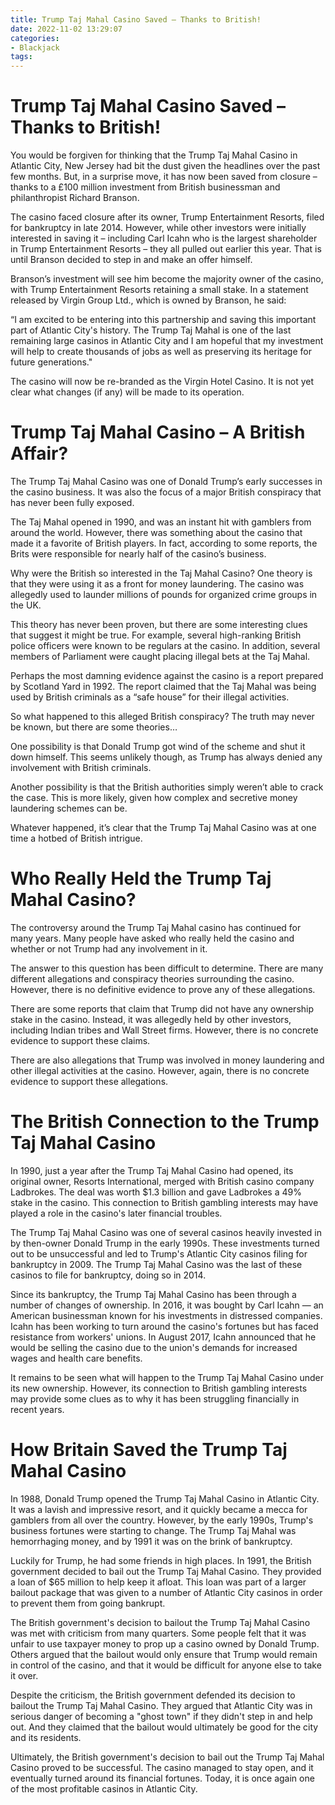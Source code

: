 ```yaml
---
title: Trump Taj Mahal Casino Saved – Thanks to British!
date: 2022-11-02 13:29:07
categories:
- Blackjack
tags:
---
```



#  Trump Taj Mahal Casino Saved – Thanks to British!

You would be forgiven for thinking that the Trump Taj Mahal Casino in Atlantic City, New Jersey had bit the dust given the headlines over the past few months. But, in a surprise move, it has now been saved from closure – thanks to a £100 million investment from British businessman and philanthropist Richard Branson.

The casino faced closure after its owner, Trump Entertainment Resorts, filed for bankruptcy in late 2014. However, while other investors were initially interested in saving it – including Carl Icahn who is the largest shareholder in Trump Entertainment Resorts – they all pulled out earlier this year. That is until Branson decided to step in and make an offer himself.

Branson’s investment will see him become the majority owner of the casino, with Trump Entertainment Resorts retaining a small stake. In a statement released by Virgin Group Ltd., which is owned by Branson, he said:

“I am excited to be entering into this partnership and saving this important part of Atlantic City's history. The Trump Taj Mahal is one of the last remaining large casinos in Atlantic City and I am hopeful that my investment will help to create thousands of jobs as well as preserving its heritage for future generations."

The casino will now be re-branded as the Virgin Hotel Casino. It is not yet clear what changes (if any) will be made to its operation.

#  Trump Taj Mahal Casino – A British Affair?

The Trump Taj Mahal Casino was one of Donald Trump’s early successes in the casino business. It was also the focus of a major British conspiracy that has never been fully exposed.

The Taj Mahal opened in 1990, and was an instant hit with gamblers from around the world. However, there was something about the casino that made it a favorite of British players. In fact, according to some reports, the Brits were responsible for nearly half of the casino’s business.

Why were the British so interested in the Taj Mahal Casino? One theory is that they were using it as a front for money laundering. The casino was allegedly used to launder millions of pounds for organized crime groups in the UK.

This theory has never been proven, but there are some interesting clues that suggest it might be true. For example, several high-ranking British police officers were known to be regulars at the casino. In addition, several members of Parliament were caught placing illegal bets at the Taj Mahal.

Perhaps the most damning evidence against the casino is a report prepared by Scotland Yard in 1992. The report claimed that the Taj Mahal was being used by British criminals as a “safe house” for their illegal activities.

So what happened to this alleged British conspiracy? The truth may never be known, but there are some theories…

One possibility is that Donald Trump got wind of the scheme and shut it down himself. This seems unlikely though, as Trump has always denied any involvement with British criminals.

Another possibility is that the British authorities simply weren’t able to crack the case. This is more likely, given how complex and secretive money laundering schemes can be.

Whatever happened, it’s clear that the Trump Taj Mahal Casino was at one time a hotbed of British intrigue.

#  Who Really Held the Trump Taj Mahal Casino?

The controversy around the Trump Taj Mahal casino has continued for many years. Many people have asked who really held the casino and whether or not Trump had any involvement in it.

The answer to this question has been difficult to determine. There are many different allegations and conspiracy theories surrounding the casino. However, there is no definitive evidence to prove any of these allegations.

There are some reports that claim that Trump did not have any ownership stake in the casino. Instead, it was allegedly held by other investors, including Indian tribes and Wall Street firms. However, there is no concrete evidence to support these claims.

There are also allegations that Trump was involved in money laundering and other illegal activities at the casino. However, again, there is no concrete evidence to support these allegations.

#  The British Connection to the Trump Taj Mahal Casino

In 1990, just a year after the Trump Taj Mahal Casino had opened, its original owner, Resorts International, merged with British casino company Ladbrokes. The deal was worth $1.3 billion and gave Ladbrokes a 49% stake in the casino. This connection to British gambling interests may have played a role in the casino's later financial troubles.

The Trump Taj Mahal Casino was one of several casinos heavily invested in by then-owner Donald Trump in the early 1990s. These investments turned out to be unsuccessful and led to Trump's Atlantic City casinos filing for bankruptcy in 2009. The Trump Taj Mahal Casino was the last of these casinos to file for bankruptcy, doing so in 2014.

Since its bankruptcy, the Trump Taj Mahal Casino has been through a number of changes of ownership. In 2016, it was bought by Carl Icahn — an American businessman known for his investments in distressed companies. Icahn has been working to turn around the casino's fortunes but has faced resistance from workers' unions. In August 2017, Icahn announced that he would be selling the casino due to the union's demands for increased wages and health care benefits.

It remains to be seen what will happen to the Trump Taj Mahal Casino under its new ownership. However, its connection to British gambling interests may provide some clues as to why it has been struggling financially in recent years.

#  How Britain Saved the Trump Taj Mahal Casino

In 1988, Donald Trump opened the Trump Taj Mahal Casino in Atlantic City. It was a lavish and impressive resort, and it quickly became a mecca for gamblers from all over the country. However, by the early 1990s, Trump's business fortunes were starting to change. The Trump Taj Mahal was hemorrhaging money, and by 1991 it was on the brink of bankruptcy.

Luckily for Trump, he had some friends in high places. In 1991, the British government decided to bail out the Trump Taj Mahal Casino. They provided a loan of $65 million to help keep it afloat. This loan was part of a larger bailout package that was given to a number of Atlantic City casinos in order to prevent them from going bankrupt.

The British government's decision to bailout the Trump Taj Mahal Casino was met with criticism from many quarters. Some people felt that it was unfair to use taxpayer money to prop up a casino owned by Donald Trump. Others argued that the bailout would only ensure that Trump would remain in control of the casino, and that it would be difficult for anyone else to take it over.

Despite the criticism, the British government defended its decision to bailout the Trump Taj Mahal Casino. They argued that Atlantic City was in serious danger of becoming a "ghost town" if they didn't step in and help out. And they claimed that the bailout would ultimately be good for the city and its residents.

Ultimately, the British government's decision to bail out the Trump Taj Mahal Casino proved to be successful. The casino managed to stay open, and it eventually turned around its financial fortunes. Today, it is once again one of the most profitable casinos in Atlantic City.